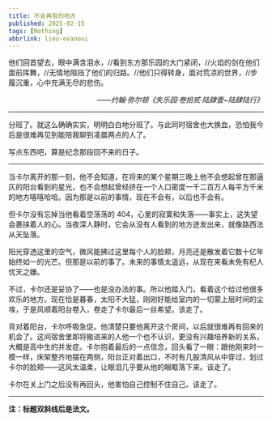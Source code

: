 ```yaml
---
title: 不会再有的地方
published: 2025-02-15
tags: [Nothing]
abbrlink: lieu-evanoui
---
```


他们回首望去，眼中满含泪水，//看到东方那乐园的大门紧闭，//火焰的剑在他们面前挥舞，//无情地阻挡了他们的归路。//他们只得转身，面对荒凉的世界，//步履沉重，心中充满无尽的悲伤。
*<p align="right" >——约翰·弥尔顿《失乐园·卷拾贰·陆肆壹~陆肆陆行》</p>*

<!--more-->

------

分班了。就这么确确实实，明明白白地分班了。与此同时宿舍也大换血，恐怕我今后是很难再见到能陪我聊到凌晨两点的人了。

写点东西吧，算是纪念那段回不来的日子。

------

当卡尔离开的那一刻，他不会知道，在将来的某个星期三晚上他不会想起曾在那逼仄的阳台看到的星光，也不会想起曾经挤在一个人口密度一千二百万人每平方千米的地方嘻嘻哈哈。因为那是以前的事情，现在不会有，以后也不会有。

但卡尔没有忘掉当他看着空荡荡的 404，心里的寂寞和失落——事实上，这失望会裹挟着人的心。当夜深人静时，它会从没有人看到的地方迸发出来，就像路西法从天坠落。

阳光穿透这里的空气，微风能拂过这里每个人的脸颊，月亮还是散发着它数十亿年始终如一的光芒。但那是以前的事了。未来的事情太遥远，从现在来看未免有杞人忧天之嫌。

不过，卡尔还是妥协了——也是没办法的事。所以他踏入门，看着这个给过他很多欢乐的地方。现在恰是暮春，太阳不大猛，刚刚好能给室内的一切蒙上层时间的尘埃，于是风顺着阳台卷入，卷走了卡尔最后一丝希望。该走了。

背对着阳台，卡尔呼吸急促。他清楚只要他离开这个房间，以后就很难再有回来的机会了。这间宿舍里即将搬进来的人他一个也不认识，更没有兴趣培养新的关系，大概是高中生的并发症。卡尔抱着最后的一点信念，回头看了一眼：跟他刚来时一模一样，床架整齐地摆在两侧，阳台正对着出口，不时有几股清风从中穿过，划过卡尔的脸颊——这风太温柔，让眼泪几乎要从他的眼眶落下来。该走了。

卡尔在关上门之后没有再回头，他害怕自己控制不住自己。该走了。

------

**注：标题双斜线后是法文。**